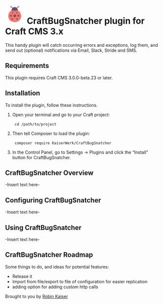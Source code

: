 # ![Screenshot](src/icon.svg) CraftBugSnatcher plugin for Craft CMS 3.x

This handy plugin will catch occurring errors and exceptions, log them, and send out (optional) notifications via Email, Slack, Stride and SMS.


## Requirements

This plugin requires Craft CMS 3.0.0-beta.23 or later.

## Installation

To install the plugin, follow these instructions.

1. Open your terminal and go to your Craft project:

        cd /path/to/project

2. Then tell Composer to load the plugin:

        composer require KaiserWerk/CraftBugSnatcher

3. In the Control Panel, go to Settings → Plugins and click the “Install” button for CraftBugSnatcher.

## CraftBugSnatcher Overview

-Insert text here-

## Configuring CraftBugSnatcher

-Insert text here-

## Using CraftBugSnatcher

-Insert text here-

## CraftBugSnatcher Roadmap

Some things to do, and ideas for potential features:

* Release it
* Import from file/export to file of configuration for easier replication
* adding option for adding custom http calls

Brought to you by [Robin Kaiser](https://kaiserrobin.eu)
